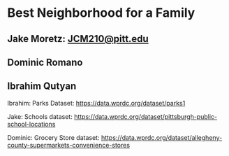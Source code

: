 # Best Neighborhood for a Family 

## Jake Moretz: JCM210@pitt.edu

## Dominic Romano

## Ibrahim Qutyan

Ibrahim: Parks Dataset: https://data.wprdc.org/dataset/parks1

Jake: Schools dataset: https://data.wprdc.org/dataset/pittsburgh-public-school-locations


Dominic: Grocery Store dataset: https://data.wprdc.org/dataset/allegheny-county-supermarkets-convenience-stores
